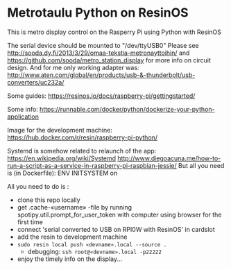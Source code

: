 # Metrotaulu Python on ResinOS
This is metro display control on the Rasperry Pi using Python with ResinOS

The serial device should be mounted to "/dev/ttyUSB0"
Please see http://sooda.dy.fi/2013/3/29/omaa-tekstia-metronayttoihin/
and https://github.com/sooda/metro_station_display for more info on circuit design.
And for me only working adapter was: http://www.aten.com/global/en/products/usb-&-thunderbolt/usb-converters/uc232a/

Some guides:
https://resinos.io/docs/raspberry-pi/gettingstarted/

Some info:
https://runnable.com/docker/python/dockerize-your-python-application

Image for the development machine:
https://hub.docker.com/r/resin/raspberry-pi-python/

Systemd is somehow related to relaunch of the app:
https://en.wikipedia.org/wiki/Systemd
http://www.diegoacuna.me/how-to-run-a-script-as-a-service-in-raspberry-pi-raspbian-jessie/
But all you need is (in Dockerfile):
ENV INITSYSTEM on

All you need to do is :

* clone this repo locally
* get .cache-«username» -file by running spotipy.util.prompt_for_user_token with computer using browser for the first time
* connect 'serial converted to USB on RPI0W with ResinOS' in cardslot
* add the resin to development machine
* `sudo resin local push «devname».local --source .` 
  - debugging: `ssh root@«devname».local -p22222`  
* enjoy the timely info on the display...
